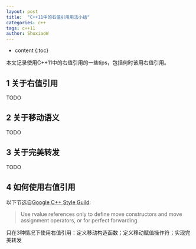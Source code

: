 ```yaml
---
layout: post
title:  "C++11中的右值引用用法小结"
categories: c++
tags: c++11 
author: ShuxiaoW
---
```


* content
{:toc}

本文记录使用C++11中的右值引用的一些tips，包括何时该用右值引用。



## 1 关于右值引用

TODO

## 2 关于移动语义

TODO

## 3 关于完美转发

TODO

## 4 如何使用右值引用

以下节选自[Google C++ Style Guild](https://google.github.io/styleguide/cppguide.html#Rvalue_references):

> Use rvalue references only to define move constructors and move assignment operators, or for perfect forwarding.

只在3种情况下使用右值引用：定义移动构造函数；定义移动赋值操作符；实现完美转发
